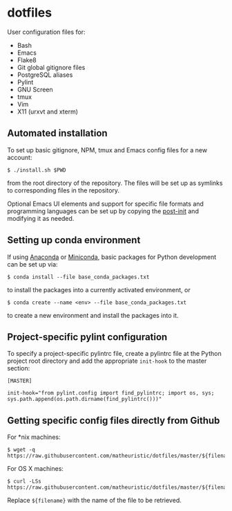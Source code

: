 # dotfiles

User configuration files for:

* Bash
* Emacs
* Flake8
* Git global gitignore files
* PostgreSQL aliases
* Pylint
* GNU Screen
* tmux
* Vim
* X11 (urxvt and xterm)

## Automated installation

To set up basic gitignore, NPM, tmux and Emacs config files for a new account:
```Shell
$ ./install.sh $PWD
```
from the root directory of the repository. The files will be set up as symlinks to corresponding files in the repository.

Optional Emacs UI elements and support for specific file formats and programming languages can be set up by copying the [post-init](.emacs.d/init-local-post.el) and modifying it as needed.

## Setting up conda environment

If using [Anaconda](https://www.anaconda.com/download/) or [Miniconda](https://conda.io/miniconda.html), basic packages for Python development can be set up via:
```Shell
$ conda install --file base_conda_packages.txt
```
to install the packages into a currently activated environment, or
```Shell
$ conda create --name <env> --file base_conda_packages.txt
```
to create a new environment and install the packages into it.

## Project-specific pylint configuration

To specify a project-specific pylintrc file, create a pylintrc file at the Python project root directory and add the appropriate `init-hook` to the master section:
```
[MASTER]

init-hook="from pylint.config import find_pylintrc; import os, sys; sys.path.append(os.path.dirname(find_pylintrc()))"
```

## Getting specific config files directly from Github

For \*nix machines:
```Shell
$ wget -q https://raw.githubusercontent.com/matheuristic/dotfiles/master/${filename}
```

For OS X machines:
```Shell
$ curl -LSs https://raw.githubusercontent.com/matheuristic/dotfiles/master/${filename}
```

Replace `${filename}` with the name of the file to be retrieved.
